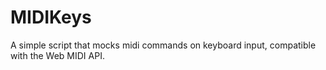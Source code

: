 # MIDIKeys
A simple script that mocks midi commands on keyboard input, compatible with the Web MIDI API. 
